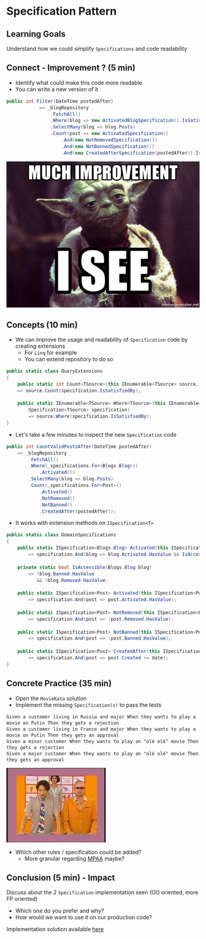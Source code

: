 # Specification Pattern
## Learning Goals
Understand how we could simplify `Specifications` and code readability

## Connect - Improvement ? (5 min)
- Identify what could make this code more readable 
- You can write a new version of it

```c#
public int Filter(DateTime postedAfter)
            => _blogRepository
                .FetchAll()
                .Where(blog => new ActivatedBlogSpecification().IsSatisfiedBy(blog))
                .SelectMany(blog => blog.Posts)
                .Count(post => new ActivatedSpecification()
                    .And(new NotRemovedSpecification())
                    .And(new NotBannedSpecification())
                    .And(new CreatedAfterSpecification(postedAfter)).IsSatisfiedBy(post));
```

![Improvement](../img/improvement.jpg)

## Concepts (10 min)
- We can improve the usage and readability of `Specification` code by creating extensions
  - For `Linq` for example
  - You can extend repository to do so

```c#
public static class QueryExtensions
{
    public static int Count<TSource>(this IEnumerable<TSource> source, Specification<TSource> specification)
    => source.Count(specification.IsSatisfiedBy);

    public static IEnumerable<TSource> Where<TSource>(this IEnumerable<TSource> source,
        Specification<TSource> specification)
        => source.Where(specification.IsSatisfiedBy);
}
```

- Let's take a few minutes to inspect the new `Specification` code
```c#
public int CountValidPostsAfter(DateTime postedAfter)
    => _blogRepository
        .FetchAll()
        .Where(_specifications.For<Blogs.Blog>()
            .Activated())
        .SelectMany(blog => blog.Posts)
        .Count(_specifications.For<Post>()
            .Activated()
            .NotRemoved()
            .NotBanned()
            .CreatedAfter(postedAfter));
```
- It works with extension methods on `ISpecification<T>`
```c#
public static class DomainSpecifications
{
    public static ISpecification<Blogs.Blog> Activated(this ISpecification<Blogs.Blog> specification)
        => specification.And(blog => blog.Activated.HasValue && IsAccessible(blog));

    private static bool IsAccessible(Blogs.Blog blog)
        => !blog.Banned.HasValue
           && !blog.Removed.HasValue;

    public static ISpecification<Post> Activated(this ISpecification<Post> specification)
        => specification.And(post => post.Activated.HasValue);

    public static ISpecification<Post> NotRemoved(this ISpecification<Post> specification)
        => specification.And(post => !post.Removed.HasValue);

    public static ISpecification<Post> NotBanned(this ISpecification<Post> specification)
        => specification.And(post => !post.Banned.HasValue);

    public static ISpecification<Post> CreatedAfter(this ISpecification<Post> specification, DateTime date)
        => specification.And(post => post.Created >= date);
} 
```

## Concrete Practice (35 min)
- Open the `MovieKata` solution
- Implement the missing `Specification(s)` to pass the tests

```text
Given a customer living in Russia and major When they wants to play a movie on Putin Then they gets a rejection
Given a customer living in France and major When they wants to play a movie on Putin Then they gets an approval
Given a minor customer When they wants to play an "olé olé" movie Then they gets a rejection
Given a major customer When they wants to play an "olé olé" movie Then they gets an approval
```
[![Olé olé](../img/olé-olé.jpeg)](https://youtu.be/8bDmeeGVNvc)

- Which other rules / specification could be added?
  - More granular regarding [MPAA](https://en.wikipedia.org/wiki/Motion_Picture_Association_film_rating_system) maybe?

## Conclusion (5 min) - Impact
Discuss about the 2 `Specification` implementation seen (OO oriented, more FP oriented)
- Which one do you prefer and why?
- How would we want to use it on our production code?

Implementation solution available [here](solution.md)